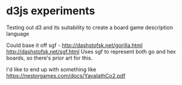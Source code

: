 # d3js experiments

Testing out d3 and its suitability to create a board game description language

Could base it off sgf - http://dashstofsk.net/gorilla.html
http://dashstofsk.net/sgf.html Uses sgf to represent both go and hex boards, so
there's prior art for this.

I'd like to end up with something like
https://nestorgames.com/docs/YavalathCo2.pdf
